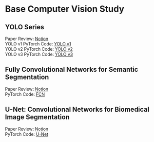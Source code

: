 # Base Computer Vision Study
## YOLO Series
Paper Review: [Notion](https://www.notion.so/YOLO-Series-e5c2ac67eb3e46889d16009e4d5abbfb?pvs=4)<br/>
YOLO v1 PyTorch Code: [YOLO v1](https://github.com/skl0726/Base-Computer-Vision-Study/tree/main/YOLO-Series/YOLOv1)<br/>
YOLO v2 PyTorch Code: [YOLO v2](https://github.com/skl0726/Base-Computer-Vision-Study/tree/main/YOLO-Series/YOLOv2)<br/>
YOLO v3 PyTorch Code: [YOLO v3](https://github.com/skl0726/Base-Computer-Vision-Study/tree/main/YOLO-Series/YOLOv3)
## Fully Convolutional Networks for Semantic Segmentation
Paper Review: [Notion](https://frost-crate-a82.notion.site/Fully-Convolutional-Networks-for-Semantic-Segmentation-b4b490d8143045abb98e0db3632ed96e?pvs=4)<br/>
PyTorch Code: [FCN](https://github.com/skl0726/Base-Computer-Vision-Study/tree/main/FCN)
## U-Net: Convolutional Networks for Biomedical Image Segmentation
Paper Review: [Notion](https://frost-crate-a82.notion.site/U-Net-Convolutional-Networks-for-Biomedical-Image-Segmentation-60b3e0628d7a46eca4df69232f17cf0c?pvs=4)<br/>
PyTorch Code: [U-Net](https://github.com/skl0726/Base-Computer-Vision-Study/tree/main/U-Net)
